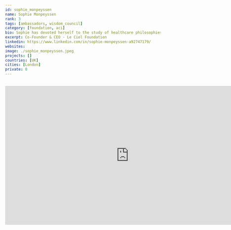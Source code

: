 ```yaml
---
id: sophie_monpeyssen
name: Sophie Monpeyssen
rank: 3
tags: [ambassadors, wisdom_council]
category: [foundation, aci]
bio: Sophie has devoted herself to the study of healthcare philosophies and practices that harmonize mind, body and spirit, including sophrology and massage. She is a graduate of the Sorbonne holding an MA in Musicology, Psychology and Pedagogy. Inspired by her training with Spiritual Elders since 2007, Sophie coaches companies and individuals to become the best version of themselves.
excerpt: Co-Founder & CEO - Le Ciel Foundation
linkedin: https://www.linkedin.com/in/sophie-monpeyssen-a92747179/
websites: 
image: ./sophie_monpeyssen.jpeg
projects: []
countries: [UK]
cities: [London]
private: 0
---
```


<BR>

<iframe src="https://player.vimeo.com/video/414707207" width="800" height="450" frameborder="0" allow="autoplay; fullscreen" allowfullscreen></iframe>

<BR>
